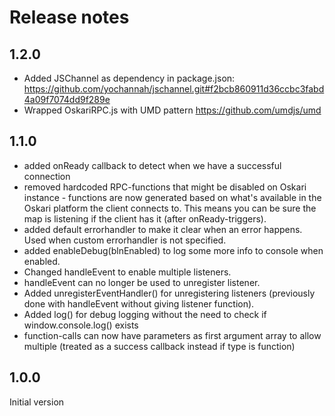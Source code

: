 # Release notes

## 1.2.0

- Added JSChannel as dependency in package.json: https://github.com/yochannah/jschannel.git#f2bcb860911d36ccbc3fabd4a09f7074dd9f289e
- Wrapped OskariRPC.js with UMD pattern https://github.com/umdjs/umd

## 1.1.0

- added onReady callback to detect when we have a successful connection
- removed hardcoded RPC-functions that might be disabled on Oskari instance - functions are now generated based on what's available in the Oskari platform the client connects to. This means you can be sure the map is listening if the client has it (after onReady-triggers).
 - added default errorhandler to make it clear when an error happens. Used when custom errorhandler is not specified.
 - added enableDebug(blnEnabled) to log some more info to console when enabled.
 - Changed handleEvent to enable multiple listeners.
 - handleEvent can no longer be used to unregister listener.
 - Added unregisterEventHandler() for unregistering listeners (previously done with handleEvent without giving listener function).
 - Added log() for debug logging without the need to check if window.console.log() exists
 - function-calls can now have parameters as first argument array to allow multiple (treated as a success callback instead if type is function)

 ## 1.0.0

 Initial version
